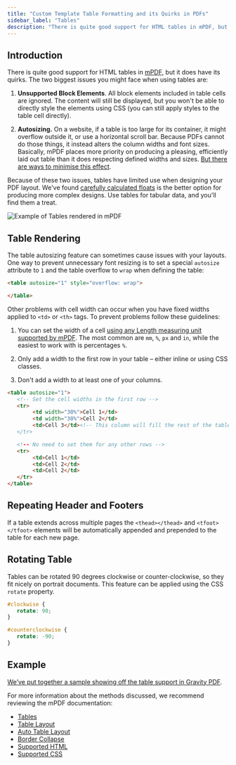 ```yaml
---
title: "Custom Template Table Formatting and its Quirks in PDFs"
sidebar_label: "Tables"
description: "There is quite good support for HTML tables in mPDF, but it does have its quirks. Use tables for tabular data and you'll find them a treat."
---
```


## Introduction 

There is quite good support for HTML tables in [mPDF](http://mpdf.github.io/), but it does have its quirks. The two biggest issues you might face when using tables are:

1.  **Unsupported Block Elements**. All block elements included in table cells are ignored. The content will still be displayed, but you won't be able to directly style the elements using CSS (you can still apply styles to the table cell directly).

2.  **Autosizing.** On a website, if a table is too large for its container, it might overflow outside it, or use a horizontal scroll bar. Because PDFs cannot do those things, it instead alters the column widths and font sizes. Basically, mPDF places more priority on producing a pleasing, efficiently laid out table than it does respecting defined widths and sizes. [But there are ways to minimise this effect](#table-rendering).

Because of these two issues, tables have limited use when designing your PDF layout. We've found [carefully calculated floats](developer-floats.md) is the better option for producing more complex designs. Use tables for tabular data, and you'll find them a treat.

![Example of Tables rendered in mPDF](https://resources.gravitypdf.com/uploads/2015/11/table-preview.png)

## Table Rendering 

The table autosizing feature can sometimes cause issues with your layouts. One way to prevent unnecessary font resizing is to set a special `autosize` attribute to `1` and the table overflow to `wrap` when defining the table:

```html
<table autosize="1" style="overflow: wrap">

</table>
```

Other problems with cell width can occur when you have fixed widths applied to `<td>` or `<th>` tags. To prevent problems follow these guidelines:

1. You can set the width of a cell [using any Length measuring unit supported by mPDF](http://mpdf.github.io/css-stylesheets/supported-css.html). The most common are `mm`, `%`, `px` and `in`, while the easiest to work with is percentages `%`. 

2.  Only add a width to the first row in your table – either inline or using CSS classes.

3.  Don't add a width to at least one of your columns.

```html
<table autosize="1">
   <!-- Set the cell widths in the first row -->
   <tr>
        <td width="30%">Cell 1</td>
        <td width="30%">Cell 2</td>
        <td>Cell 3</td><!-- This column will fill the rest of the table width (about 40%, minus the border width)
   </tr>

   <!-- No need to set them for any other rows -->
   <tr>
        <td>Cell 1</td>
        <td>Cell 2</td>
        <td>Cell 2</td>
   </tr>
</table>
```

## Repeating Header and Footers 

If a table extends across multiple pages the `<thead></thead>` and `<tfoot></tfoot>` elements will be automatically appended and prepended to the table for each new page.

## Rotating Table 

Tables can be rotated 90 degrees clockwise or counter-clockwise, so they fit nicely on portrait documents. This feature can be applied using the CSS `rotate` property.

```css
#clockwise {
   rotate: 90;
}

#counterclockwise {
   rotate: -90;
}
```

## Example 

[We’ve put together a sample showing off the table support in Gravity PDF](https://gist.github.com/jakejackson1/de009962d7ec776d223c).

For more information about the methods discussed, we recommend reviewing the mPDF documentation:

-   [Tables](http://mpdf.github.io/tables/tables.html)
-   [Table Layout](http://mpdf.github.io/tables/table-layout.html)
-   [Auto Table Layout](http://mpdf.github.io/tables/table-layout.html)
-   [Border Collapse](http://mpdf.github.io/tables/border-collapse.html)
-   [Supported HTML](http://mpdf.github.io/html-support/html-tags.html)
-   [Supported CSS](http://mpdf.github.io/css-stylesheets/supported-css.html)
